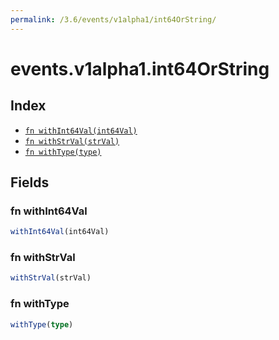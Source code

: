 ```yaml
---
permalink: /3.6/events/v1alpha1/int64OrString/
---
```


# events.v1alpha1.int64OrString



## Index

* [`fn withInt64Val(int64Val)`](#fn-withint64val)
* [`fn withStrVal(strVal)`](#fn-withstrval)
* [`fn withType(type)`](#fn-withtype)

## Fields

### fn withInt64Val

```ts
withInt64Val(int64Val)
```



### fn withStrVal

```ts
withStrVal(strVal)
```



### fn withType

```ts
withType(type)
```


